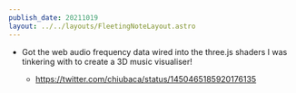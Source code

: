 ```yaml
---
publish_date: 20211019    
layout: ../../layouts/FleetingNoteLayout.astro
---
```

- Got the web audio frequency data wired into the three.js shaders I was tinkering with to create a 3D music visualiser!

    - https://twitter.com/chiubaca/status/1450465185920176135
